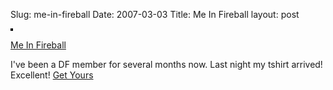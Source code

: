 Slug: me-in-fireball
Date: 2007-03-03
Title: Me In Fireball
layout: post

<a href="http://www.flickr.com/photos/redmonk/407717914/" title="photo sharing"><img alt="" class="at-xid-6a010534988cd3970b0120a5b369eb970c" src="https://steveivy.typepad.com/.a/6a010534988cd3970b0120a5b369eb970c-pi" style="border: solid 2px #000000;" /></a>

[Me In Fireball](http://www.flickr.com/photos/redmonk/407717914/)

I&#39;ve been a DF member for several months now. Last night my tshirt arrived! Excellent! [Get Yours](http://daringfireball.net/members/)
